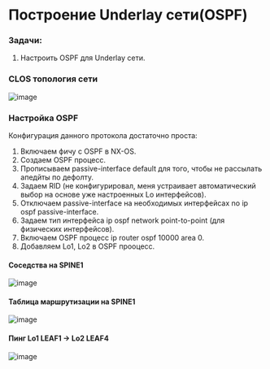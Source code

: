 # Построение Underlay сети(OSPF)

### Задачи:
1. Настроить OSPF для Underlay сети.

### CLOS топология сети

![image](https://github.com/user-attachments/assets/527fdec8-41f8-44a2-b93a-4a6c6481522d)


### Настройка OSPF

Конфигурация данного протокола достаточно проста:
1. Включаем фичу с OSPF в NX-OS.
2. Создаем OSPF процесс.
3. Прописываем passive-interface default для того, чтобы не рассылать апедйты по дефолту.
4. Задаем RID (не конфигурировал, меня устраивает автоматический выбор на основе уже настроенных Lo интерфейсов).
5. Отключаем passive-interface на необходимых интерфейсах no ip ospf passive-interface.
6. Задаем тип интерфейса ip ospf network point-to-point (для физических интерфейсов).
7. Включаем OSPF процесс ip router ospf 10000 area 0.
8. Добавляем Lo1, Lo2 в OSPF прооцесс.

#### Соседства на SPINE1

![image](https://github.com/user-attachments/assets/2ad21419-f4ea-4df5-b15f-311b5489ed71)

#### Таблица маршрутизации на SPINE1

![image](https://github.com/user-attachments/assets/f4e08675-5210-4ff4-b7ed-44f657ea0300)


#### Пинг Lo1 LEAF1 -> Lo2 LEAF4

![image](https://github.com/user-attachments/assets/687e1198-e94c-4bca-97f2-1d4183100ac3)

